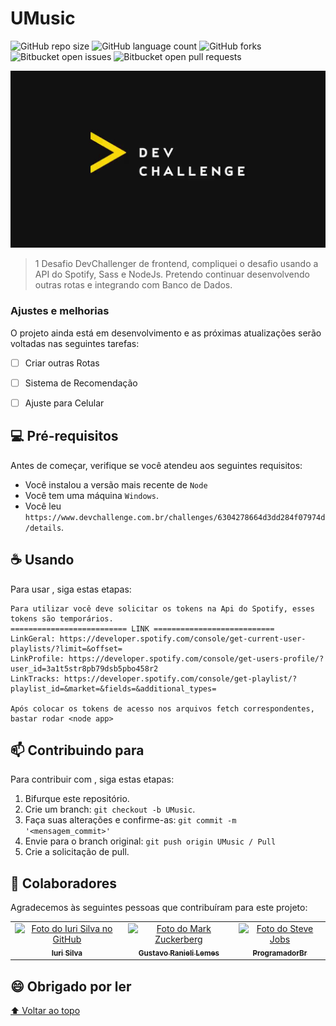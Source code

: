 # UMusic

![GitHub repo size](https://img.shields.io/github/repo-size/GustavoRanieli/UMusic?style=for-the-badge)
![GitHub language count](https://img.shields.io/github/languages/count/GustavoRanieli/UMusic?style=for-the-badge)
![GitHub forks](https://img.shields.io/github/forks/GustavoRanieli/UMusic?style=for-the-badge)
![Bitbucket open issues](https://img.shields.io/bitbucket/issues-raw/GustavoRanieli/UMusic?style=for-the-badge)
![Bitbucket open pull requests](https://img.shields.io/bitbucket/pr/GustavoRanieli/UMusic?style=for-the-badge)

<img src="DevChallenger.jpg" alt="DevChallenger">

> 1 Desafio DevChallenger de frontend, compliquei o desafio usando a API do Spotify, Sass e NodeJs. Pretendo continuar desenvolvendo outras rotas e integrando com Banco de Dados.

### Ajustes e melhorias

O projeto ainda está em desenvolvimento e as próximas atualizações serão voltadas nas seguintes tarefas:

<!-- - [x] Tarefa 1 -->
<!-- - [x] Tarefa 2 -->
<!-- - [x] Tarefa 3 -->
- [ ] Criar outras Rotas
- [ ] Sistema de Recomendação
- [ ] Ajuste para Celular


## 💻 Pré-requisitos

Antes de começar, verifique se você atendeu aos seguintes requisitos:
<!---Estes são apenas requisitos de exemplo. Adicionar, duplicar ou remover conforme necessário--->
* Você instalou a versão mais recente de `Node`
* Você tem uma máquina `Windows`.
* Você leu `https://www.devchallenge.com.br/challenges/6304278664d3dd284f07974d/details`.

## ☕ Usando <UMusic>

Para usar <UMusic>, siga estas etapas:

```
Para utilizar você deve solicitar os tokens na Api do Spotify, esses tokens são temporários.
========================== LINK ===========================
LinkGeral: https://developer.spotify.com/console/get-current-user-playlists/?limit=&offset=
LinkProfile: https://developer.spotify.com/console/get-users-profile/?user_id=3a1t5str8pb79dsb5pbo458r2
LinkTracks: https://developer.spotify.com/console/get-playlist/?playlist_id=&market=&fields=&additional_types=

Após colocar os tokens de acesso nos arquivos fetch correspondentes, bastar rodar <node app>

```

## 📫 Contribuindo para <UMusic>
Para contribuir com <UMusic>, siga estas etapas:

1. Bifurque este repositório.
2. Crie um branch: `git checkout -b UMusic`.
3. Faça suas alterações e confirme-as: `git commit -m '<mensagem_commit>'`
4. Envie para o branch original: `git push origin UMusic / Pull`
5. Crie a solicitação de pull.

## 🤝 Colaboradores

Agradecemos às seguintes pessoas que contribuíram para este projeto:

<table>
  <tr>
    <td align="center">
      <a href="#">
        <img src="https://avatars3.githubusercontent.com/u/31936044" width="100px;" alt="Foto do Iuri Silva no GitHub"/><br>
        <sub>
          <b>Iuri Silva</b>
        </sub>
      </a>
    </td>
    <td align="center">
      <a href="#">
        <img src="https://s2.glbimg.com/FUcw2usZfSTL6yCCGj3L3v3SpJ8=/smart/e.glbimg.com/og/ed/f/original/2019/04/25/zuckerberg_podcast.jpg" width="100px;" alt="Foto do Mark Zuckerberg"/><br>
        <sub>
          <b>Gustavo Ranieli Lemes</b>
        </sub>
      </a>
    </td>
    <td align="center">
      <a href="#">
        <img src="https://miro.medium.com/max/360/0*1SkS3mSorArvY9kS.jpg" width="100px;" alt="Foto do Steve Jobs"/><br>
        <sub>
          <b>ProgramadorBr</b>
        </sub>
      </a>
    </td>
  </tr>
</table>


## 😄 Obrigado por ler<br>



[⬆ Voltar ao topo](#nome-do-projeto)<br>
